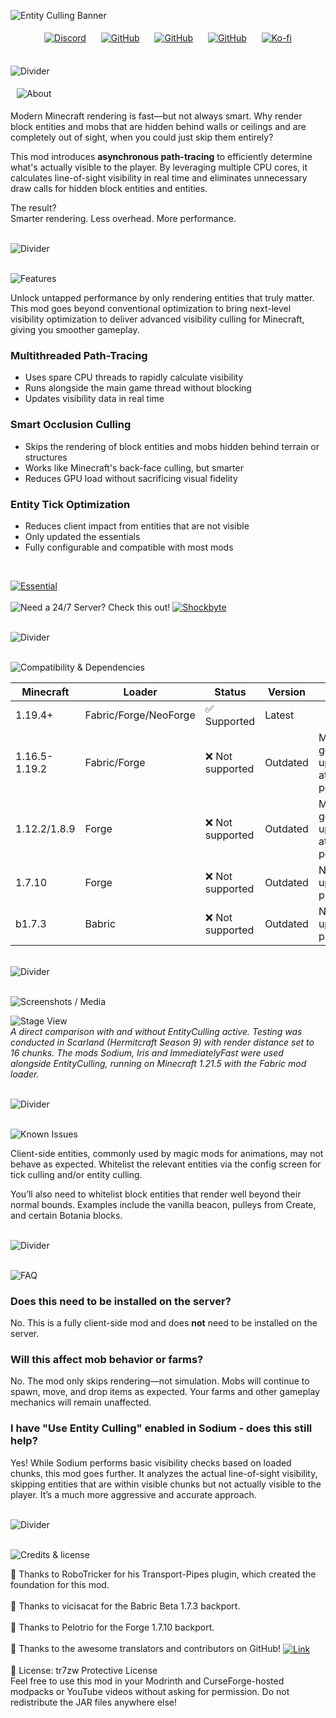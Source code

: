 ![Entity Culling Banner](https://tr7zw.github.io/uikit/banner/header_entity_culling.png)

<p align="center" style="text-align: center;">
  <a href="https://discord.gg/caVV5eXekm"><img src="https://tr7zw.github.io/uikit/social_buttons_icon/Discord-Button-64.png" alt="Discord" style="margin: 5px 10px;"></a>
  <a href="https://github.com/tr7zw/EntityCulling"><img src="https://tr7zw.github.io/uikit/social_buttons_icon/Github-Button-64.png" alt="GitHub" style="margin: 5px 10px;"></a>
  <a href="https://modrinth.com/mod/entityculling"><img src="https://tr7zw.github.io/uikit/social_buttons_icon/Modrinth-Button-64.png" alt="GitHub" style="margin: 5px 10px;"></a>
  <a href="https://www.curseforge.com/minecraft/mc-mods/entityculling"><img src="https://tr7zw.github.io/uikit/social_buttons_icon/Curseforge-Button-64.png" alt="GitHub" style="margin: 5px 10px;"></a>
  <a href="https://ko-fi.com/tr7zw"><img src="https://tr7zw.github.io/uikit/social_buttons_icon/Kofi-Button-64.png" alt="Ko-fi" style="margin: 5px 10px;"></a>
</p>

<br>![Divider](https://tr7zw.github.io/uikit/divider_faded/Divider_01.png)

<img src="https://tr7zw.github.io/uikit/headlines/large/About.png" alt="About" style="margin: 5px 10px;">

Modern Minecraft rendering is fast—but not always smart. Why render block entities and mobs that are hidden behind walls or ceilings and are completely out of sight, when you could just skip them entirely?

This mod introduces **asynchronous path-tracing** to efficiently determine what's actually visible to the player. By leveraging multiple CPU cores, it calculates line-of-sight visibility in real time and eliminates unnecessary draw calls for hidden block entities and entities.

The result?  
Smarter rendering. Less overhead. More performance.

<br>![Divider](https://tr7zw.github.io/uikit/divider_faded/Divider_01.png)

<br>![Features](https://tr7zw.github.io/uikit/headlines/large/Features.png)

Unlock untapped performance by only rendering entities that truly matter. This mod goes beyond conventional optimization to bring next-level visibility optimization to deliver advanced visibility culling for Minecraft, giving you smoother gameplay.

### Multithreaded Path-Tracing

- Uses spare CPU threads to rapidly calculate visibility
- Runs alongside the main game thread without blocking
- Updates visibility data in real time

### Smart Occlusion Culling

- Skips the rendering of block entities and mobs hidden behind terrain or structures
- Works like Minecraft's back-face culling, but smarter
- Reduces GPU load without sacrificing visual fidelity

### Entity Tick Optimization

- Reduces client impact from entities that are not visible
- Only updated the essentials
- Fully configurable and compatible with most mods

<br>

[![Essential](https://tr7zw.github.io/uikit/banner/essential_1.png)](http://essential.gg)<br><br>
![Need a 24/7 Server? Check this out!](https://tr7zw.github.io/uikit/banner/shockbyte_divider.png)
[![Shockbyte](https://tr7zw.github.io/uikit/banner/shockbyte_small.png)](http://bit.ly/4bczSJY)

<br>![Divider](https://tr7zw.github.io/uikit/divider_faded/Divider_01.png)

<br>![Compatibility & Dependencies](https://tr7zw.github.io/uikit/headlines/medium/Compatibility%20&%20Dependancys.png)

|   Minecraft   |        Loader         |      Status       | Version  |                 Note                  |
|---------------|-----------------------|-------------------|----------|---------------------------------------|
| 1.19.4+       | Fabric/Forge/NeoForge | ✅ Supported       | Latest   |                                       |
| 1.16.5-1.19.2 | Fabric/Forge          | ❌ Not supported | Outdated | Might get new updates at some point |
| 1.12.2/1.8.9  | Forge                 | ❌ Not supported   | Outdated | Might get new updates at some point   |
| 1.7.10        | Forge                 | ❌ Not supported   | Outdated | No updates planned                    |
| b1.7.3        | Babric                | ❌ Not supported   | Outdated | No updates planned                    |

<br>![Divider](https://tr7zw.github.io/uikit/divider_faded/Divider_01.png)

<br>![Screenshots / Media](https://tr7zw.github.io/uikit/headlines/medium/Screenshots%20Media.png)

![Stage View](https://tr7zw.github.io/uikit/screens/entityculling_compare.png)  
*A direct comparison with and without EntityCulling active. Testing was conducted in Scarland (Hermitcraft Season 9) with render distance set to 16 chunks. The mods Sodium, Iris and ImmediatelyFast were used alongside EntityCulling, running on Minecraft 1.21.5 with the Fabric mod loader.*

<br>![Divider](https://tr7zw.github.io/uikit/divider_faded/Divider_01.png)

<br>![Known Issues](https://tr7zw.github.io/uikit/headlines/medium/Known%20Issues.png)

Client-side entities, commonly used by magic mods for animations, may not behave as expected. Whitelist the relevant entities via the config screen for tick culling and/or entity culling.

You’ll also need to whitelist block entities that render well beyond their normal bounds. Examples include the vanilla beacon, pulleys from Create, and certain Botania blocks.

<br>![Divider](https://tr7zw.github.io/uikit/divider_faded/Divider_01.png)

<br>![FAQ](https://tr7zw.github.io/uikit/headlines/medium/FAQ.png)

### Does this need to be installed on the server?

No. This is a fully client-side mod and does **not** need to be installed on the server.

### Will this affect mob behavior or farms?

No. The mod only skips rendering—not simulation. Mobs will continue to spawn, move, and drop items as expected. Your farms and other gameplay mechanics will remain unaffected.

### I have "Use Entity Culling" enabled in Sodium - does this still help?

Yes! While Sodium performs basic visibility checks based on loaded chunks, this mod goes further. It analyzes the actual line-of-sight visibility, skipping entities that are within visible chunks but not actually visible to the player. It’s a much more aggressive and accurate approach.

<br>![Divider](https://tr7zw.github.io/uikit/divider_faded/Divider_01.png)

<br>![Credits & license](https://tr7zw.github.io/uikit/headlines/medium/Credits%20&%20License.png)

👤 Thanks to RoboTricker for his Transport-Pipes plugin, which created the foundation for this mod. <br><br>
👤 Thanks to vicisacat for the Babric Beta 1.7.3 backport. <br><br>
👤 Thanks to Pelotrio for the Forge 1.7.10 backport. <br><br>
👤 Thanks to the awesome translators and contributors on GitHub!
<a href="https://github.com/tr7zw/EntityCulling/graphs/contributors">
<img src="https://tr7zw.github.io/uikit/links/underlined/more_details.png" style="vertical-align: middle;" alt="Link">
</a> <br><br>
📄 License: tr7zw Protective License <br>
Feel free to use this mod in your Modrinth and CurseForge-hosted modpacks or YouTube videos without asking for permission. Do not redistribute the JAR files anywhere else!
